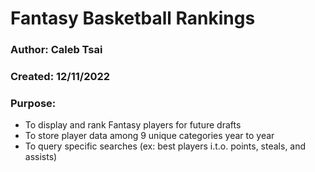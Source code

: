 # Fantasy Basketball Rankings
### Author: Caleb Tsai
### Created: 12/11/2022

### Purpose:
- To display and rank Fantasy players for future drafts
- To store player data among 9 unique categories year to year
- To query specific searches (ex: best players i.t.o. points, steals, and assists)



